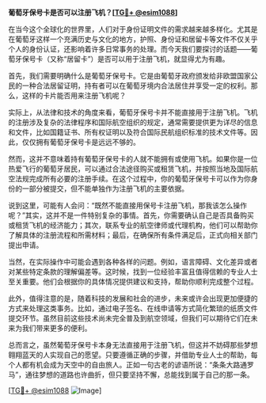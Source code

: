 **葡萄牙保号卡是否可以注册飞机？[[TG💪+ @esim1088](https://t.me/s/esim1088)]**

在当今这个全球化的世界里，人们对于身份证明文件的需求越来越多样化。尤其是在葡萄牙这样一个充满历史与文化的地方，护照、身份证和居留卡等文件不仅关乎个人的身份认证，还影响着许多日常事务的处理。而今天我们要探讨的话题——葡萄牙保号卡（又称“居留卡”）是否可以用于注册飞机，就显得尤为有趣。

首先，我们需要明确什么是葡萄牙保号卡。它是由葡萄牙政府颁发给非欧盟国家公民的一种合法居留证明，持有者可以在葡萄牙境内合法居住并享受一定的权利。那么，这样的卡片能否用来注册飞机呢？

实际上，从法律和技术的角度来看，葡萄牙保号卡并不能直接用于注册飞机。飞机的注册涉及复杂的法律程序和国际航空组织的规定，通常需要提供更为详尽的信息和文件，比如国籍证书、所有权证明以及符合国际民航组织标准的技术文件等。因此，仅仅拥有葡萄牙保号卡是远远不够的。

然而，这并不意味着持有葡萄牙保号卡的人就不能拥有或使用飞机。如果你是一位热爱飞行的葡萄牙居民，可以通过合法途径购买或租赁飞机，并按照当地及国际航空法规完成所有必要的注册手续。在这个过程中，你的葡萄牙保号卡可以作为你身份的一部分被提交，但不能单独作为注册飞机的主要依据。

说到这里，可能有人会问：“既然不能直接用保号卡注册飞机，那我该怎么操作呢？”其实，这并不是一件特别复杂的事情。首先，你需要确认自己是否具备购买或租赁飞机的经济能力；其次，联系专业的航空律师或代理机构，他们可以帮助你了解具体的注册流程和所需材料；最后，在确保所有条件满足后，正式向相关部门提出申请。

当然，在实际操作中可能会遇到各种各样的问题。例如，语言障碍、文化差异或者对某些特定条款的理解偏差等。这时候，找到一位经验丰富且值得信赖的专业人士至关重要。他们会根据你的具体情况提供建议和支持，帮助你顺利完成整个过程。

此外，值得注意的是，随着科技的发展和社会的进步，未来或许会出现更加便捷的方式来处理这类事务。比如，通过电子签名、在线申请等方式简化繁琐的纸质文件提交环节。虽然目前这些技术尚未完全普及到航空领域，但我们可以期待它们在未来为我们带来更多的便利。

总而言之，虽然葡萄牙保号卡本身无法直接用于注册飞机，但这并不妨碍那些梦想翱翔蓝天的人实现自己的愿望。只要遵循正确的步骤，并借助专业人士的帮助，每个人都有机会成为天空中的自由旅人。正如一句古老的谚语所说：“条条大路通罗马”，通往梦想的道路也许曲折，但只要坚持不懈，总能找到属于自己的那一条。

[[TG💪+ @esim1088](https://t.me/s/esim1088) ![Image](https://i.postimg.cc/4NQfJmqS/Snipaste-2025-05-13-00-14-12.png)]